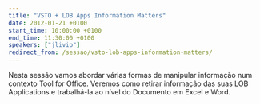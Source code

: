 ```yaml
---
title: "VSTO + LOB Apps Information Matters"
date: 2012-01-21 +0100
start_time: 10:00:00 +0100
end_time: 11:30:00 +0100
speakers: ["jlivio"]
redirect_from: /sessao/vsto-lob-apps-information-matters/
---
```

Nesta sessão vamos abordar várias formas de manipular informação num contexto Tool for Office. Veremos como retirar informação das suas LOB Applications e trabalhá-la ao nível do Documento em Excel e Word.

